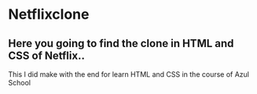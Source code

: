 # Netflixclone

<H2> Here you going to find the clone in HTML and CSS of Netflix..</H2>
This I did make with the end for learn HTML and CSS in the course of Azul School
